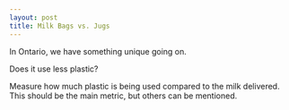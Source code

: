 ```yaml
---
layout: post
title: Milk Bags vs. Jugs
---
```


In Ontario, we have something unique going on.

Does it use less plastic?

Measure how much plastic is being used compared to the milk delivered. This should be the main metric, but others can be mentioned.
